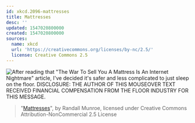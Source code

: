 ```yaml
---
id: xkcd.2096-mattresses
title: Mattresses
desc: ''
updated: 1547020800000
created: 1547020800000
sources:
  name: xkcd
  url: 'https://creativecommons.org/licenses/by-nc/2.5/'
  license: Creative Commons 2.5
---
```

![After reading that "The War To Sell You A Mattress Is An Internet Nightmare" article, I've decided it's safer and less complicated to just sleep on the floor. DISCLOSURE: THE AUTHOR OF THIS MOUSEOVER TEXT RECEIVED FINANCIAL COMPENSATION FROM THE FLOOR INDUSTRY FOR THIS MESSAGE.](https://imgs.xkcd.com/comics/mattresses.png)
> "[Mattresses](https://xkcd.com/2096/)", by Randall Munroe, licensed under Creative Commons Attribution-NonCommercial 2.5 License
